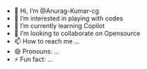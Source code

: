 - 👋 Hi, I’m @Anurag-Kumar-cg
- 👀 I’m interested in playing with codes
- 🌱 I’m currently learning Copilot
- 💞️ I’m looking to collaborate on Opensource
- 📫 How to reach me ...
- 😄 Pronouns: ...
- ⚡ Fun fact: ...

<!---
Anurag-Kumar-cg/Anurag-Kumar-cg is a ✨ special ✨ repository because its `README.md` (this file) appears on your GitHub profile.
You can click the Preview link to take a look at your changes.
--->
